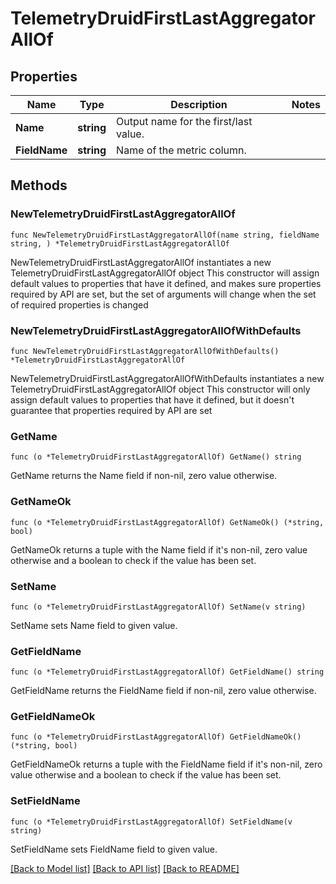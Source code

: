 # TelemetryDruidFirstLastAggregatorAllOf

## Properties

Name | Type | Description | Notes
------------ | ------------- | ------------- | -------------
**Name** | **string** | Output name for the first/last value. | 
**FieldName** | **string** | Name of the metric column. | 

## Methods

### NewTelemetryDruidFirstLastAggregatorAllOf

`func NewTelemetryDruidFirstLastAggregatorAllOf(name string, fieldName string, ) *TelemetryDruidFirstLastAggregatorAllOf`

NewTelemetryDruidFirstLastAggregatorAllOf instantiates a new TelemetryDruidFirstLastAggregatorAllOf object
This constructor will assign default values to properties that have it defined,
and makes sure properties required by API are set, but the set of arguments
will change when the set of required properties is changed

### NewTelemetryDruidFirstLastAggregatorAllOfWithDefaults

`func NewTelemetryDruidFirstLastAggregatorAllOfWithDefaults() *TelemetryDruidFirstLastAggregatorAllOf`

NewTelemetryDruidFirstLastAggregatorAllOfWithDefaults instantiates a new TelemetryDruidFirstLastAggregatorAllOf object
This constructor will only assign default values to properties that have it defined,
but it doesn't guarantee that properties required by API are set

### GetName

`func (o *TelemetryDruidFirstLastAggregatorAllOf) GetName() string`

GetName returns the Name field if non-nil, zero value otherwise.

### GetNameOk

`func (o *TelemetryDruidFirstLastAggregatorAllOf) GetNameOk() (*string, bool)`

GetNameOk returns a tuple with the Name field if it's non-nil, zero value otherwise
and a boolean to check if the value has been set.

### SetName

`func (o *TelemetryDruidFirstLastAggregatorAllOf) SetName(v string)`

SetName sets Name field to given value.


### GetFieldName

`func (o *TelemetryDruidFirstLastAggregatorAllOf) GetFieldName() string`

GetFieldName returns the FieldName field if non-nil, zero value otherwise.

### GetFieldNameOk

`func (o *TelemetryDruidFirstLastAggregatorAllOf) GetFieldNameOk() (*string, bool)`

GetFieldNameOk returns a tuple with the FieldName field if it's non-nil, zero value otherwise
and a boolean to check if the value has been set.

### SetFieldName

`func (o *TelemetryDruidFirstLastAggregatorAllOf) SetFieldName(v string)`

SetFieldName sets FieldName field to given value.



[[Back to Model list]](../README.md#documentation-for-models) [[Back to API list]](../README.md#documentation-for-api-endpoints) [[Back to README]](../README.md)


